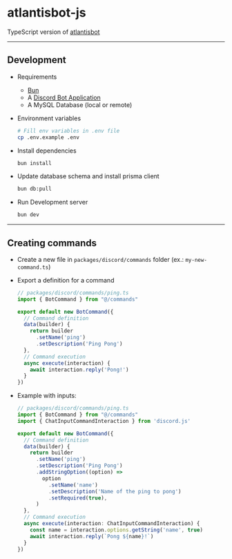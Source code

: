 # atlantisbot-js

TypeScript version of [atlantisbot](https://github.com/johnvictorfs/atlantisbot)

---

## Development

- Requirements
  - [Bun](https://bun.sh)
  - A [Discord Bot Application](https://discord.com/developers/docs/getting-started#step-1-creating-an-app)
  - A MySQL Database (local or remote)

- Environment variables

  ```bash
  # Fill env variables in .env file
  cp .env.example .env
  ```

- Install dependencies

  ```bash
  bun install
  ```

- Update database schema and install prisma client

  ```bash
  bun db:pull
  ```

- Run Development server

    ```bash
    bun dev
    ```

---

## Creating commands

- Create a new file in `packages/discord/commands` folder (ex.: `my-new-command.ts`)

- Export a definition for a command

  ```ts
  // packages/discord/commands/ping.ts
  import { BotCommand } from "@/commands"

  export default new BotCommand({
    // Command definition
    data(builder) {
      return builder
        .setName('ping')
        .setDescription('Ping Pong')
    },
    // Command execution
    async execute(interaction) {
      await interaction.reply('Pong!')
    }
  })
  ```

- Example with inputs:

  ```ts
  // packages/discord/commands/ping.ts
  import { BotCommand } from "@/commands"
  import { ChatInputCommandInteraction } from 'discord.js'

  export default new BotCommand({
    // Command definition
    data(builder) {
      return builder
        .setName('ping')
        .setDescription('Ping Pong')
        .addStringOption((option) =>
          option
            .setName('name')
            .setDescription('Name of the ping to pong')
            .setRequired(true),
        )
    },
    // Command execution
    async execute(interaction: ChatInputCommandInteraction) {
      const name = interaction.options.getString('name', true)
      await interaction.reply(`Pong ${name}!`)
    }
  })
  ```
